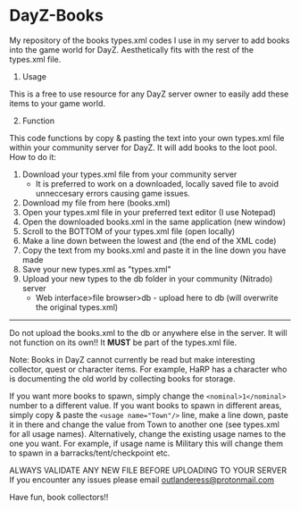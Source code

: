 # DayZ-Books
My repository of the books types.xml codes I use in my server to add books into the game world for DayZ. Aesthetically fits with the rest of the types.xml file.

1. Usage

This is a free to use resource for any DayZ server owner to easily add these items to your game world.

2. Function

This code functions by copy & pasting the text into your own types.xml file within your community server for DayZ. It will add books to the loot pool.
How to do it:
1. Download your types.xml file from your community server
   - It is preferred to work on a downloaded, locally saved file to avoid unneccesary errors causing game issues.
2. Download my file from here (books.xml)
3. Open your types.xml file in your preferred text editor (I use Notepad)
4. Open the downloaded books.xml in the same application (new window)
5. Scroll to the BOTTOM of your types.xml file (open locally)
6. Make a line down between the lowest </type> and </types> (the end of the XML code)
7. Copy the text from my books.xml and paste it in the line down you have made
8. Save your new types.xml as "types.xml"
9. Upload your new types to the db folder in your community (Nitrado) server
   - Web interface>file browser>db - upload here to db (will overwrite the original types.xml)
-----------------------------------------------------------------------------------------------------------------------------
Do not upload the books.xml to the db or anywhere else in the server. It will not function on its own!! It **MUST** be part of the types.xml file.

Note: Books in DayZ cannot currently be read but make interesting collector, quest or character items. For example, HaRP has a character who is documenting the old world by collecting books for storage.

If you want more books to spawn, simply change the `<nominal>1</nominal>` number to a different value.
If you want books to spawn in different areas, simply copy & paste the `<usage name="Town"/>` line, make a line down, paste it in there and change the value from Town to another one (see types.xml for all usage names). Alternatively, change the existing usage names to the one you want. For example, if usage name is Military this will change them to spawn in a barracks/tent/checkpoint etc.

ALWAYS VALIDATE ANY NEW FILE BEFORE UPLOADING TO YOUR SERVER
If you encounter any issues please email outlanderess@protonmail.com

Have fun, book collectors!!
